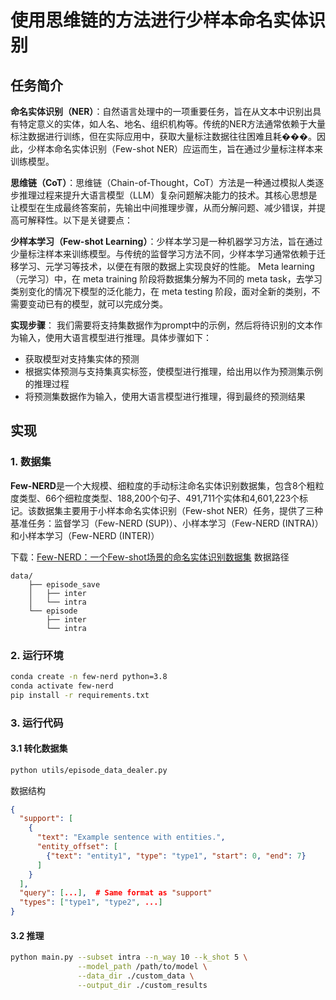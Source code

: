 # 使用思维链的方法进行少样本命名实体识别
## 任务简介
**命名实体识别（NER）**：自然语言处理中的一项重要任务，旨在从文本中识别出具有特定意义的实体，如人名、地名、组织机构等。传统的NER方法通常依赖于大量标注数据进行训练，但在实际应用中，获取大量标注数据往往困难且耗���。因此，少样本命名实体识别（Few-shot NER）应运而生，旨在通过少量标注样本来训练模型。

**思维链（CoT）**：思维链（Chain-of-Thought，CoT）方法是一种通过模拟人类逐步推理过程来提升大语言模型（LLM）复杂问题解决能力的技术。其核心思想是让模型在生成最终答案前，先输出中间推理步骤，从而分解问题、减少错误，并提高可解释性。以下是关键要点：

**少样本学习（Few-shot Learning）**：少样本学习是一种机器学习方法，旨在通过少量标注样本来训练模型。与传统的监督学习方法不同，少样本学习通常依赖于迁移学习、元学习等技术，以便在有限的数据上实现良好的性能。
Meta learning （元学习）中，在 meta training 阶段将数据集分解为不同的 meta task，去学习类别变化的情况下模型的泛化能力，在 meta testing 阶段，面对全新的类别，不需要变动已有的模型，就可以完成分类。

**实现步骤**：
我们需要将支持集数据作为prompt中的示例，然后将待识别的文本作为输入，使用大语言模型进行推理。具体步骤如下：
- 获取模型对支持集实体的预测
- 根据实体预测与支持集真实标签，使模型进行推理，给出用以作为预测集示例的推理过程
- 将预测集数据作为输入，使用大语言模型进行推理，得到最终的预测结果
## 实现
### 1. 数据集
**Few-NERD**是一个大规模、细粒度的手动标注命名实体识别数据集，包含8个粗粒度类型、66个细粒度类型、188,200个句子、491,711个实体和4,601,223个标记。该数据集主要用于小样本命名实体识别（Few-shot NER）任务，提供了三种基准任务：监督学习（Few-NERD (SUP)）、小样本学习（Few-NERD (INTRA)）和小样本学习（Few-NERD (INTER)）

下载：[Few-NERD：一个Few-shot场景的命名实体识别数据集](https://nlp.csai.tsinghua.edu.cn/news/few-nerd%E4%B8%80%E4%B8%AAfew-shot%E5%9C%BA%E6%99%AF%E7%9A%84%E5%91%BD%E5%90%8D%E5%AE%9E%E4%BD%93%E8%AF%86%E5%88%AB%E6%95%B0%E6%8D%AE%E9%9B%86/)
数据路径
```shell
data/
    ├── episode_save
    │   ├── inter
    │   └── intra
    └── episode
        ├── inter
        └── intra
```

### 2. 运行环境
```bash
conda create -n few-nerd python=3.8
conda activate few-nerd
pip install -r requirements.txt

```

### 3. 运行代码
#### 3.1 转化数据集
```bash
python utils/episode_data_dealer.py
```
数据结构
```json
{
  "support": [
    {
      "text": "Example sentence with entities.",
      "entity_offset": [
        {"text": "entity1", "type": "type1", "start": 0, "end": 7}
      ]
    }
  ],
  "query": [...],  # Same format as "support"
  "types": ["type1", "type2", ...]
}
```


#### 3.2 推理
```bash
python main.py --subset intra --n_way 10 --k_shot 5 \
               --model_path /path/to/model \
               --data_dir ./custom_data \
               --output_dir ./custom_results 
```
